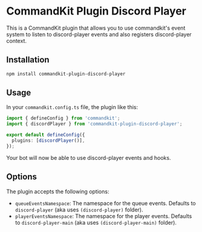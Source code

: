 # CommandKit Plugin Discord Player

This is a CommandKit plugin that allows you to use commandkit's event system to listen to discord-player events and also registers discord-player context.

## Installation

```bash
npm install commandkit-plugin-discord-player
```

## Usage

In your `commandkit.config.ts` file, the plugin like this:

```ts
import { defineConfig } from 'commandkit';
import { discordPlayer } from 'commandkit-plugin-discord-player';

export default defineConfig({
  plugins: [discordPlayer()],
});
```

Your bot will now be able to use discord-player events and hooks.

## Options

The plugin accepts the following options:

- `queueEventsNamespace`: The namespace for the queue events. Defaults to `discord-player` (aka uses `(discord-player)` folder).
- `playerEventsNamespace`: The namespace for the player events. Defaults to `discord-player-main` (aka uses `(discord-player-main)` folder).
